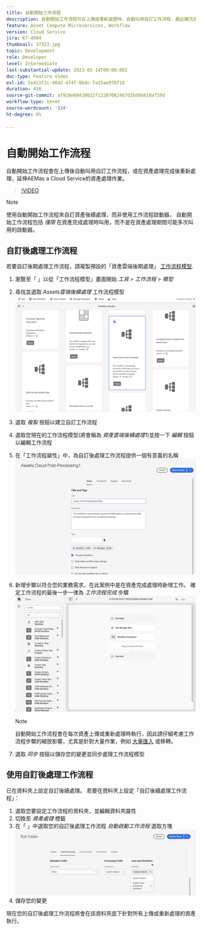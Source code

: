 ```yaml
---
title: 自動開始工作流程
description: 自動開始工作流程可在上傳或重新處理時，自動叫用自訂工作流程，藉此擴充資產處理作業。
feature: Asset Compute Microservices, Workflow
version: Cloud Service
jira: KT-4994
thumbnail: 37323.jpg
topic: Development
role: Developer
level: Intermediate
last-substantial-update: 2023-05-14T00:00:00Z
doc-type: Feature Video
exl-id: 5e423f2c-90d2-474f-8bdc-fa15ae976f18
duration: 416
source-git-commit: af928e60410022f12207082467d3bd9b818af59d
workflow-type: tm+mt
source-wordcount: '324'
ht-degree: 0%

---
```


# 自動開始工作流程

自動開始工作流程會在上傳後自動叫用自訂工作流程，或在資產處理完成後重新處理，延伸AEMas a Cloud Service的資產處理作業。

>[!VIDEO](https://video.tv.adobe.com/v/37323?quality=12&learn=on)

>[!NOTE]
>
>使用自動開始工作流程來自訂資產後續處理，而非使用工作流程啟動器。 自動開始工作流程包括 _僅限_ 在資產完成處理時叫用，而不是在資產處理期間可能多次叫用的啟動器。

## 自訂後處理工作流程

若要自訂後期處理工作流程，請複製預設的「資產雲端後期處理」 [工作流程模型](../../foundation/workflow/use-the-workflow-editor.md).

1. 瀏覽至「 」以從「工作流程模型」畫面開始 _工具_ > _工作流程_ > _模型_
2. 尋找並選取 _Assets雲端後續處理_ 工作流程模型<br/>
   ![選取Assets Cloud後處理工作流程模型](assets/auto-start-workflow-select-workflow.png)
3. 選取 _複製_ 按鈕以建立自訂工作流程
4. 選取您現在的工作流程模型(將會稱為 _資產雲端後續處理1_)並按一下 _編輯_ 按鈕以編輯工作流程
5. 在「工作流程屬性」中，為自訂後處理工作流程提供一個有意義的名稱<br/>
   ![變更名稱](assets/auto-start-workflow-change-name.png)
6. 新增步驟以符合您的業務需求，在此案例中是在資產完成處理時新增工作。 確定工作流程的最後一步一律為 _工作流程完成_ 步驟<br/>
   ![新增工作流程步驟](assets/auto-start-workflow-customize-steps.png)

   >[!NOTE]
   >
   >自動開始工作流程會在每次資產上傳或重新處理時執行，因此請仔細考慮工作流程步驟的縮放影響，尤其是針對大量作業，例如 [大量匯入](../../cloud-service/migration/bulk-import.md) 或移轉。

7. 選取 _同步_ 按鈕以儲存您的變更並同步處理工作流程模型

## 使用自訂後處理工作流程

已在資料夾上設定自訂後續處理。 若要在資料夾上設定「自訂後續處理工作流程」：

1. 選取您要設定工作流程的資料夾，並編輯資料夾屬性
2. 切換至 _資產處理_ 標籤
3. 在「 」中選取您的自訂後處理工作流程 _自動啟動工作流程_ 選取方塊<br/>
   ![設定後處理工作流程](assets/auto-start-workflow-set-workflow.png)
4. 儲存您的變更

現在您的自訂後處理工作流程將會在該資料夾底下針對所有上傳或重新處理的資產執行。

